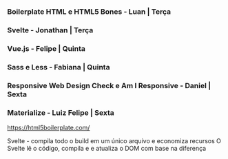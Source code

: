 ### Boilerplate HTML e HTML5 Bones - Luan | Terça
### Svelte - Jonathan | Terça
### Vue.js - Felipe | Quinta
### Sass e Less - Fabiana | Quinta
### Responsive Web Design Check e Am I Responsive - Daniel | Sexta
### Materialize - Luiz Felipe | Sexta

https://html5boilerplate.com/

Svelte - compila todo o build em um único arquivo e economiza recursos
O Svelte lê o código, compila e e atualiza o DOM com base na diferença